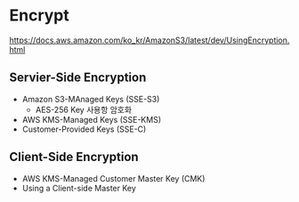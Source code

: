 # Encrypt

https://docs.aws.amazon.com/ko_kr/AmazonS3/latest/dev/UsingEncryption.html

## Servier-Side Encryption
- Amazon S3-MAnaged Keys (SSE-S3)
  + AES-256 Key 사용항 암호화
- AWS KMS-Managed Keys (SSE-KMS)
- Customer-Provided Keys (SSE-C)

## Client-Side Encryption
- AWS KMS-Managed Customer Master Key (CMK)
- Using a Client-side Master Key
